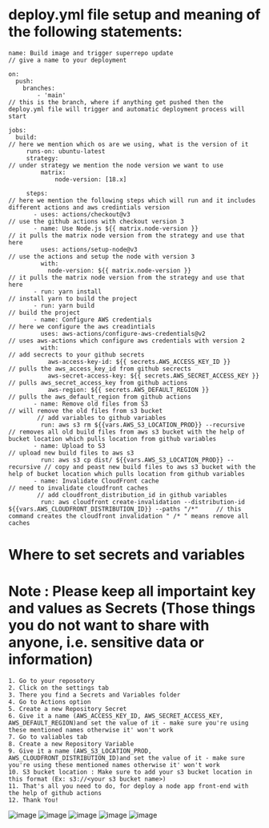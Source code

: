 # deploy.yml file setup and meaning of the following statements:

    name: Build image and trigger superrepo update                           // give a name to your deployment
    
    on:
      push:
        branches: 
            - 'main'                                                        // this is the branch, where if anything get pushed then the deploy.yml file will trigger and automatic deployment process will start 
    
    jobs:
      build:                                                                // here we mention which os are we using, what is the version of it 
         runs-on: ubuntu-latest  
         strategy:                                                          // under strategy we mention the node version we want to use 
             matrix:
                 node-version: [18.x]

         steps:                                                             // here we mention the following steps which will run and it includes different actions and aws credintials version
           - uses: actions/checkout@v3                                      // use the github actions with checkout version 3
           - name: Use Node.js ${{ matrix.node-version }}                   // it pulls the matrix node version from the strategy and use that here
             uses: actions/setup-node@v3                                    // use the actions and setup the node with version 3
             with:
               node-version: ${{ matrix.node-version }}                     // it pulls the matrix node version from the strategy and use that here
           - run: yarn install                                              // install yarn to build the project
           - run: yarn build                                                // build the project
           - name: Configure AWS credentials                                // here we configure the aws creadintials
             uses: aws-actions/configure-aws-credentials@v2                 // uses aws-actions which configure aws credentials with version 2
             with:                                                          // add secrects to your github secrets
               aws-access-key-id: ${{ secrets.AWS_ACCESS_KEY_ID }}          // pulls the aws_access_key_id from github secrects
               aws-secret-access-key: ${{ secrets.AWS_SECRET_ACCESS_KEY }}  // pulls aws_secret_access_key from github actions 
               aws-region: ${{ secrets.AWS_DEFAULT_REGION }}                // pulls the aws_default_region from github actions
           - name: Remove old files from S3                                 // will remove the old files from s3 bucket
            // add variables to github variables 
             run: aws s3 rm ${{vars.AWS_S3_LOCATION_PROD}} --recursive      // removes all old build files from aws s3 bucket with the help of bucket location which pulls location from github variables
           - name: Upload to S3                                             // upload new build files to aws s3
             run: aws s3 cp dist/ ${{vars.AWS_S3_LOCATION_PROD}} --recursive // copy and peast new build files to aws s3 bucket with the help of bucket location which pulls location from github variables
           - name: Invalidate CloudFront cache                              // need to invalidate cloudfront caches
            // add cloudfront_distribution_id in github variables
             run: aws cloudfront create-invalidation --distribution-id ${{vars.AWS_CLOUDFRONT_DISTRIBUTION_ID}} --paths "/*"     // this command creates the cloudfront invalidation " /* " means remove all caches

             
# Where to set secrets and variables
# Note : Please keep all importaint key and values as Secrets (Those things you do not want to share with anyone, i.e. sensitive data or information)
    1. Go to your reposotory
    2. Click on the settings tab
    3. There you find a Secrets and Variables folder
    4. Go to Actions option
    5. Create a new Repository Secret
    6. Give it a name (AWS_ACCESS_KEY_ID, AWS_SECRET_ACCESS_KEY, AWS_DEFAULT_REGION)and set the value of it - make sure you're using these mentioned names otherwise it' won't work
    7. Go to valiables tab 
    8. Create a new Repository Variable
    9. Give it a name (AWS_S3_LOCATION_PROD, AWS_CLOUDFRONT_DISTRIBUTION_ID)and set the value of it - make sure you're using these mentioned names otherwise it' won't work
    10. S3 bucket location : Make sure to add your s3 bucket location in this format (Ex: s3://<your s3 bucket name>)
    11. That's all you need to do, for deploy a node app front-end with the help of github actions
    12. Thank You!
![image](https://github.com/bayshore-intelligence-solution/DevOps-Docs/assets/143008309/ecff4277-6d9f-49f6-8d7b-8c963b841aae)
![image](https://github.com/bayshore-intelligence-solution/DevOps-Docs/assets/143008309/af1454dd-b20c-429d-8eca-f4fb03aa552d)
![image](https://github.com/bayshore-intelligence-solution/DevOps-Docs/assets/143008309/298a4432-a83f-4c02-8b58-5e78f251d57c)
![image](https://github.com/bayshore-intelligence-solution/DevOps-Docs/assets/143008309/fe76cca9-35c1-4e2c-b270-dc1a64dd4376)
![image](https://github.com/bayshore-intelligence-solution/DevOps-Docs/assets/143008309/88ee0e8d-4e21-4c8e-831d-532f78b8fd24)
